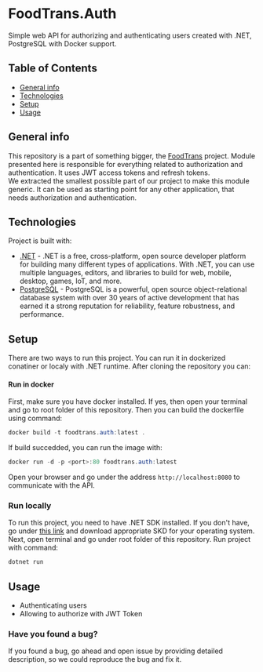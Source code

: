 # FoodTrans.Auth
Simple web API for authorizing and authenticating users created with .NET, PostgreSQL with Docker support.

## Table of Contents
- [General info](#general-info)
- [Technologies](#technologies)
- [Setup](#setup)
- [Usage](#usage)

## General info
This repository is a part of something bigger, the [FoodTrans](https://github.com/brittleheart/foodtrans) project. Module presented here is responsible for everything related to authorization and authentication. It uses JWT access tokens and refresh tokens. \
We extracted the smallest possible part of our project to make this module generic. It can be used as starting point for any other application, that needs authorization and authentication.

## Technologies
Project is built with:
- [.NET](https://docs.microsoft.com/pl-pl/dotnet/) - .NET is a free, cross-platform, open source developer platform for building many different types of applications. With .NET, you can use multiple languages, editors, and libraries to build for web, mobile, desktop, games, IoT, and more.
- [PostgreSQL](https://www.postgresql.org/) - PostgreSQL is a powerful, open source object-relational database system with over 30 years of active development that has earned it a strong reputation for reliability, feature robustness, and performance. 

## Setup
There are two ways to run this project. You can run it in dockerized conatiner or localy with .NET runtime. After cloning the repository you can:

#### Run in docker
First, make sure you have docker installed. If yes, then open your terminal and go to root folder of this repository. Then you can build the dockerfile using command:

```powershell
docker build -t foodtrans.auth:latest .
```

If build succedded, you can run the image with:

```powershell
docker run -d -p <port>:80 foodtrans.auth:latest
```

Open your browser and go under the address `http://localhost:8080` to communicate with the API.

### Run locally
To run this project, you need  to have .NET SDK installed. If you don't have, go under [this link](https://dotnet.microsoft.com/en-us/download) and download appropriate SKD for your operating system.
Next, open terminal and go under root folder of this repository. Run project with command:

```powershell
dotnet run
```

## Usage
- Authenticating users
- Allowing to authorize with JWT Token

### Have you found a bug?
If you found a bug, go ahead and open issue by providing detailed description, so we could reproduce the bug and fix it.
